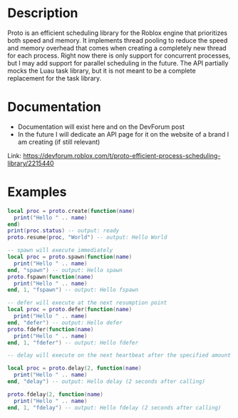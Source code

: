 # Description
Proto is an efficient scheduling library for the Roblox engine that prioritizes both speed and memory. It implements thread pooling to reduce the speed and memory overhead that comes when creating a completely new thread for each process. Right now there is only support for concurrent processes, but I may add support for parallel scheduling in the future. The API partially mocks the Luau task library, but it is not meant to be a complete replacement for the task library.

# Documentation
* Documentation will exist here and on the DevForum post
* In the future I will dedicate an API page for it on the website of a brand I am creating (if still relevant)

Link: https://devforum.roblox.com/t/proto-efficient-process-scheduling-library/2215440

# Examples
```lua
local proc = proto.create(function(name)
  print("Hello " .. name)
end)
print(proc.status) -- output: ready
proto.resume(proc, "World") -- output: Hello World
```

```lua
-- spawn will execute immediately
local proc = proto.spawn(function(name)
  print("Hello " .. name)
end, "spawn") -- output: Hello spawn
proto.fspawn(function(name)
  print("Hello " .. name)
end, 1, "fspawn") -- output: Hello fspawn
```

```lua
-- defer will execute at the next resumption point
local proc = proto.defer(function(name)
  print("Hello " .. name)
end, "defer") -- output: Hello defer
proto.fdefer(function(name)
  print("Hello " .. name)
end, 1, "fdefer") -- output: Hello fdefer
```
```lua
-- delay will execute on the next heartbeat after the specified amount of seconds

local proc = proto.delay(2, function(name)
  print("Hello " .. name)
end, "delay") -- output: Hello delay (2 seconds after calling)

proto.fdelay(2, function(name)
  print("Hello " .. name)
end, 1, "fdelay") -- output: Hello fdelay (2 seconds after calling)
```
